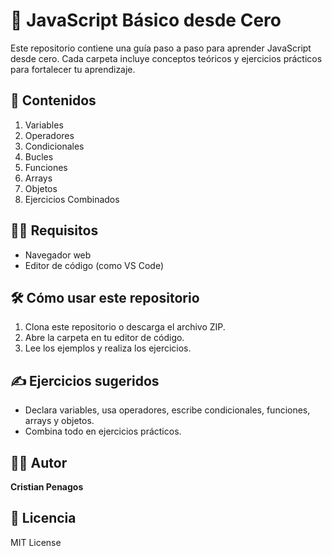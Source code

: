 # 🧠 JavaScript Básico desde Cero

Este repositorio contiene una guía paso a paso para aprender JavaScript desde cero. Cada carpeta incluye conceptos teóricos y ejercicios prácticos para fortalecer tu aprendizaje.

## 📌 Contenidos
1. Variables
2. Operadores
3. Condicionales
4. Bucles
5. Funciones
6. Arrays
7. Objetos
8. Ejercicios Combinados

## 🧑‍🏫 Requisitos
- Navegador web
- Editor de código (como VS Code)

## 🛠 Cómo usar este repositorio
1. Clona este repositorio o descarga el archivo ZIP.
2. Abre la carpeta en tu editor de código.
3. Lee los ejemplos y realiza los ejercicios.

## ✍️ Ejercicios sugeridos
- Declara variables, usa operadores, escribe condicionales, funciones, arrays y objetos.
- Combina todo en ejercicios prácticos.

## 👨‍💻 Autor
**Cristian Penagos**

## 📄 Licencia
MIT License
